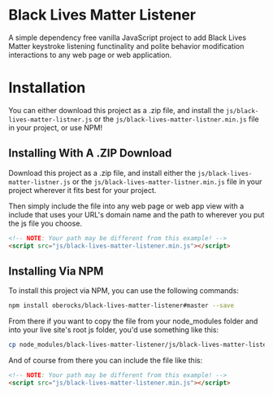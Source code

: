 # Black Lives Matter Listener
A simple dependency free vanilla JavaScript project to add Black Lives Matter keystroke listening functinality and polite behavior modification interactions to any web page or web application.


# Installation
You can either download this project as a .zip file, and install the `js/black-lives-matter-listner.js` or the  `js/black-lives-matter-listner.min.js` file in your project, or use NPM!

## Installing With A .ZIP Download
Download this project as a .zip file, and install either the `js/black-lives-matter-listner.js` or the  `js/black-lives-matter-listner.min.js` file in your project wherever it fits best for your project.

Then simply include the file into any web page or web app view with a include that uses your URL's domain name and the path to wherever you put the js file you choose.

```html
<!-- NOTE: Your path may be different from this example! -->
<script src="js/black-lives-matter-listener.min.js"></script>
```

## Installing Via NPM
To install this project via NPM, you can use the following commands:

```bash
npm install oberocks/black-lives-matter-listener#master --save
```

From there if you want to copy the file from your node_modules folder and into your live site's root js folder, you'd use something like this:

```bash
cp node_modules/black-lives-matter-listener/js/black-lives-matter-listener.min.js js
```

And of course from there you can include the file like this:
```html
<!-- NOTE: Your path may be different from this example! -->
<script src="js/black-lives-matter-listener.min.js"></script>
```